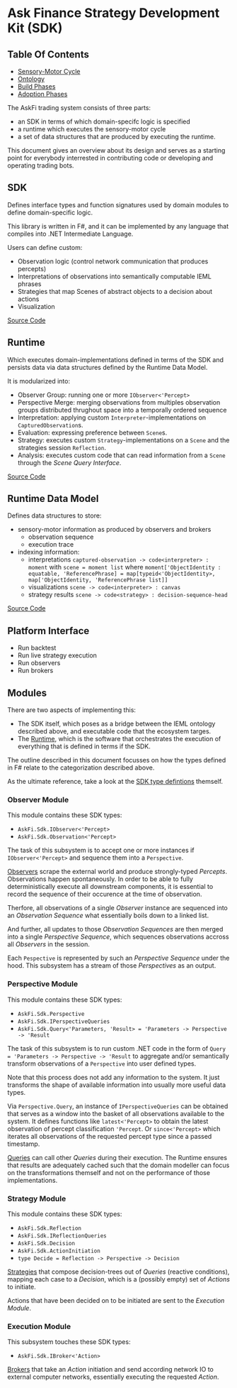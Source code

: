 # Ask Finance Strategy Development Kit (SDK)

## Table Of Contents

- [Sensory-Motor Cycle](sensory-motor-cycle.md)
- [Ontology](ontology.md)
- [Build Phases](build-phases.md)
- [Adoption Phases](adoption-phases.md)

The AskFi trading system consists of three parts:

- an SDK in terms of which domain-specifc logic is specified
- a runtime which executes the sensory-motor cycle
- a set of data structures that are produced by executing the runtime.

This document gives an overview about its design and serves as a starting point for everybody interrested in contributing code or developing and operating trading bots.

## SDK

Defines interface types and function signatures used by domain modules to define domain-specific logic.

This library is written in F#, and it can be implemented by any language that compiles into .NET Intermediate Language.

Users can define custom:

- Observation logic (control network communication that produces percepts)
- Interpretations of observations into semantically computable IEML phrases
- Strategies that map Scenes of abstract objects to a decision about actions
- Visualization

[Source Code](https://github.com/BrunoZell/AskFi.Sdk/blob/main/source/AskFi.Sdk.fs)

## Runtime

Which executes domain-implementations defined in terms of the SDK and persists data via data structures defined by the Runtime Data Model.

It is modularized into:

- Observer Group: running one or more `IObserver<'Percept>`
- Perspective Merge: merging observations from multiples observation groups distributed thrughout space into a temporally ordered sequence
- Interpretation: applying custom `Interpreter`-implementations on `CapturedObservation`s.
- Evaluation: expressing preference between `Scene`s.
- Strategy: executes custom `Strategy`-implementations on a `Scene` and the strategies session `Reflection`.
- Analysis: executes custom code that can read information from a `Scene` through the _Scene Query Interface_.

[Source Code](https://github.com/BrunoZell/AskFi.Runtime)

## Runtime Data Model

Defines data structures to store:

- sensory-motor information as produced by observers and brokers
  - observation sequence
  - execution trace
- indexing information:
  - interpretations `captured-observation -> code<interpreter> : moment` with `scene = moment list`
    where `moment['ObjectIdentity : equatable, 'ReferencePhrase] = map[typeid<'ObjectIdentity>, map['ObjectIdentity, 'ReferencePhrase list]]`
  - visualizations `scene -> code<interpreter> : canvas`
  - strategy results `scene -> code<strategy> : decision-sequence-head`

[Source Code](https://github.com/BrunoZell/AskFi.Runtime/blob/main/source/AskFi.Runtime.DataModel/Runtime.DataModel.fs)

## Platform Interface

- Run backtest
- Run live strategy execution
- Run observers
- Run brokers

## Modules

There are two aspects of implementing this:

- The SDK itself, which poses as a bridge between the IEML ontology described above, and executable code that the ecosystem targes.
- The [Runtime](https://github.com/BrunoZell/AskFi.Runtime), which is the software that orchestrates the execution of everything that is defined in terms if the SDK.

The outline described in this document focusses on how the types defined in F# relate to the categorization described above.

As the ultimate reference, take a look at the [SDK type defintions](../source/AskFi.Sdk.fs) themself.

### Observer Module

This module contains these SDK types:

- `AskFi.Sdk.IObserver<'Percept>`
- `AskFi.Sdk.Observation<'Percept>`

The task of this subsystem is to accept one or more instances if `IObserver<'Percept>` and sequence them into a `Perspective`.

[Observers](./observations.md) scrape the external world and produce strongly-typed _Percepts_. Observations happen spontaneously. In order to be able to fully deterministically execute all downstream components, it is essential to record the sequence of their occurence at the time of observation.

Therfore, all observations of a single _Observer_ instance are sequenced into an _Observation Sequence_ what essentially boils down to a linked list.

And further, all updates to those _Observation Sequences_ are then merged into a single _Perspective Sequence_, which sequences observations accross all _Observers_ in the session.

Each `Pespective` is represented by such an _Perspective Sequence_ under the hood. This subsystem has a stream of those _Perspectives_ as an output.

### Perspective Module

This module contains these SDK types:

- `AskFi.Sdk.Perspective`
- `AskFi.Sdk.IPerspectiveQueries`
- `AskFi.Sdk.Query<'Parameters, 'Result> = 'Parameters -> Perspective -> 'Result`

The task of this subsystem is to run custom .NET code in the form of `Query = 'Parameters -> Perspective -> 'Result` to aggregate and/or semantically transform observations of a `Perspective` into user defined types.

Note that this process does not add any information to the system. It just transforms the shape of available information into usually more useful data types.

Via `Perspective.Query`, an instance of `IPerspectiveQueries` can be obtained that serves as a window into the basket of all observations available to the system. It defines functions like `latest<'Percept>` to obtain the latest observation of percept classification `'Percept`. Or `since<'Percept>` which iterates all observations of the requested percept type since a passed timestamp.

[Queries](./queries.md) can call other _Queries_ during their execution. The Runtime ensures that results are adequately cached such that the domain modeller can focus on the transformations themself and not on the performance of those implementations.

### Strategy Module

This module contains these SDK types:

- `AskFi.Sdk.Reflection`
- `AskFi.Sdk.IReflectionQueries`
- `AskFi.Sdk.Decision`
- `AskFi.Sdk.ActionInitiation`
- `type Decide = Reflection -> Perspective -> Decision`

[Strategies](./strategies.md) that compose decision-trees out of _Queries_ (reactive conditions), mapping each case to a _Decision_, which is a (possibly empty) set of _Actions_ to initiate.

Actions that have been decided on to be initiated are sent to the _Execution Module_.

### Execution Module

This subsystem touches these SDK types:

- `AskFi.Sdk.IBroker<'Action>`

[Brokers](./brokers.md) that take an _Action_ initiation and send according network IO to external computer networks, essentially executing the requested _Action_.
